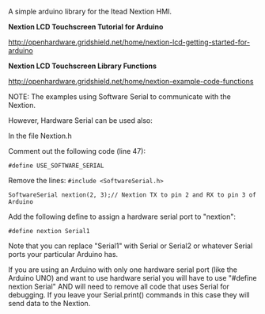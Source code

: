A simple arduino library for the Itead Nextion HMI.

**Nextion LCD Touchscreen Tutorial for Arduino**

http://openhardware.gridshield.net/home/nextion-lcd-getting-started-for-arduino

**Nextion LCD Touchscreen Library Functions**

http://openhardware.gridshield.net/home/nextion-example-code-functions

NOTE: The examples using Software Serial to communicate with the Nextion.

However, Hardware Serial can be used also:

In the file Nextion.h

Comment out the following code (line 47): 

`#define USE_SOFTWARE_SERIAL`

Remove the lines:
`#include <SoftwareSerial.h>`

`SoftwareSerial nextion(2, 3);// Nextion TX to pin 2 and RX to pin 3 of Arduino`

Add the following define to assign a hardware serial port to "nextion":

`#define nextion Serial1`

Note that you can replace "Serial1" with Serial or Serial2 or whatever Serial ports your particular Arduino has.

If you are using an Arduino with only one hardware serial port (like the Arduino UNO) and want to use hardware serial you will have to use "#define nextion Serial" AND will need to remove all code that uses Serial for debugging. If you leave your Serial.print() commands in this case they will send data to the Nextion.
